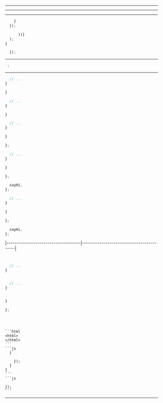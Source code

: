 ________________________________________________________________________________
________________________________________________________________________________
________________________________________________________________________________













```js
    }
  });
```


```jsx
      ))}
  );
}

  });
```















________________________________________________________________________________















```js
`;
```








________________________________________________________________________________






```js
  // ...
}

}
```



```js
  // ...
}

}

```




```js
  // ...
}

}

};
```



```js
  // ...
}

}

};

  sayHi,
};
```



```js
  // ...
}

}

};

  sayHi,
};
```


|--------------------------------------|-------------------------------------------|



```js


```


```js

```




```js
  // ...
}
```


```js

```



```js
  // ...
}
```


```js

```




```js
}

};
```


```js

```


```js

```



```html
```



    ```html
    <html>
    </html>
    ```
    ```js
      }

        });
      }
    }
    ```
    ```js

    });
    ```





________________________________________________________________________________




